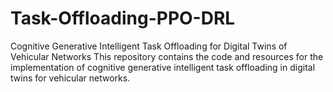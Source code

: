 # Task-Offloading-PPO-DRL
Cognitive Generative Intelligent Task Offloading for Digital Twins of Vehicular Networks  This repository contains the code and resources for the implementation of cognitive generative intelligent task offloading in digital twins for vehicular networks.
